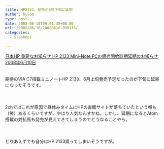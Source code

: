 ```yaml
---
title: HP2133、発売が6月下旬に延期
author: hylom
type: post
date: 2008-06-10T09:01:38+00:00
url: /2008/06/10/20080610-090138/
categories:
  - Slashdot

---
```

 [日本HP 重要なお知らせ HP 2133 Mini-Note PCの販売開始時期延期のお知らせ 2008年6月10日][1]  
</br>   
期待のVIA C7搭載ミニノートHP 2133、6月上旬発売予定だったのが下旬に延期になったそうです。</br>  
</br>   
2chではこれが原因で昼休みタイムにHPの直販サイトが落ちていたという噂も（笑）あるくらいですが、やはり人気なんすかね。しかし、延期になるとAtom搭載の対抗馬も発売が見えてきてしまうのでどうなることやら。</br>  
</br>   
とりあえずでも自分はHP 2133買ってしまいそうですが。</br>  
</br>

 [1]: http://h50146.www5.hp.com/info/whatsnew/fy2008/fy08-002.html
